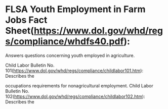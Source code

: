 # FLSA Youth Employment in Farm Jobs Fact Sheet(https://www.dol.gov/whd/regs/compliance/whdfs40.pdf):

Answers questions concerning youth employed in agriculture.

Child Labor Bulletin No. 101(https://www.dol.gov/whd/regs/compliance/childlabor101.htm): Describes the

occupations requirements for nonagricultural employment. Child Labor Bulletin No. 102(https://www.dol.gov/whd/regs/compliance/childlabor102.htm): Describes the